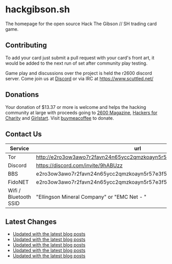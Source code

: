 # hackgibson.sh
The homepage for the open source Hack The Gibson // SH trading card game.


## Contributing

To add your card just submit a pull request with your card's front art, it would be added to the next run of set after community play testing.

Game play and discussions over the project is held the r2600 discord server. Come join us at [Discord](https://discord.com/invite/9hABUzz) or via IRC at https://www.scuttled.net/


## Donations

Your donation of $13.37 or more is welcome and helps the hacking community at large with proceeds going to [2600 Magazine](https://2600.com/), [Hackers for Charity](https://hackersforcharity.org) and [Girlstart](https://girlstart.org).  Visit [buymeacoffee](https://www.buymeacoffee.com/hackgibson.sh) to donate.


## Contact Us

Service | url
-|-
Tor | http://e2ro3ow3awo7r2favn24n65ycc2qmzkoayn5r57e3f56nvjwdcgg32ad.onion
Discord | https://discord.com/invite/9hABUzz
BBS | e2ro3ow3awo7r2favn24n65ycc2qmzkoayn5r57e3f56nvjwdcgg32ad.onion:23
FidoNET | e2ro3ow3awo7r2favn24n65ycc2qmzkoayn5r57e3f56nvjwdcgg32ad.onion:24554
Wifi / Bluetooth SSID | "Ellingson Mineral Company" or "EMC Net - <fidonet address>"

## Latest Changes
<!-- BLOG-POST-LIST:START -->
- [Updated with the latest blog posts](https://github.com/DFW2600/hackgibson.sh/commit/99a13e4f3884c50c391ced7174e11b2ff8a755e0)
- [Updated with the latest blog posts](https://github.com/DFW2600/hackgibson.sh/commit/23d6912ac0756e8bd57a391f0fe93699baff070e)
- [Updated with the latest blog posts](https://github.com/DFW2600/hackgibson.sh/commit/5c99163f54bb325c414c02ffe16c0d5a486724c9)
- [Updated with the latest blog posts](https://github.com/DFW2600/hackgibson.sh/commit/7b8c6d99238a169f23ccbaa8929136ff7a4e5f46)
- [Updated with the latest blog posts](https://github.com/DFW2600/hackgibson.sh/commit/a733d6f2bd5644a413d8e0acbfcc92b3c2fdbc08)
<!-- BLOG-POST-LIST:END -->
